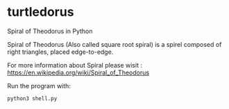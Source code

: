 # turtledorus
Spiral of Theodorus in Python


Spiral of Theodorus (Also called square root spiral) is a spirel composed of right triangles, placed edge-to-edge.

For more information about Spiral please wisit : https://en.wikipedia.org/wiki/Spiral_of_Theodorus

Run the program with:
```
python3 shell.py
```

